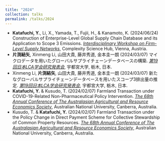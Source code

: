 ```yaml
---
title: "2024"
collection: talks
permalink: /talks/2024
---
```

* **Katafuchi, Y.**, Li, X., Yamada, T., Fujii, H., & Kanamoto, K. (2024/06/24) Construction of Enterprise-Level Global Supply Chain Database and its Application to Scope 3 Emissions. <i>[Interdisciplinary Workshop on Firm-Level Supply Networks](https://firmnets2024.csh.ac.at/)</i>, Complexity Science Hub, Vienna, Austria.
* **片渕結矢**, Xinmeng Li, 山田大貴, 藤井秀道, 金本圭一朗 (2024/03/07) マイクロデータを用いたグローバルサプライチェーンデータベースの構築. <i>[第19回日本LCA学会研究発表会](https://confit.atlas.jp/guide/event/jlcamt19/top)</i>, 宇都宮大学, 栃木, 日本.
* Xinmeng Li, **片渕結矢**, 山田大貴, 藤井秀道, 金本圭一朗 (2024/03/07) 新たなグローバルサプライチェーンデータベースを用いたスコープ3排出量の推定. <i>[第19回日本LCA学会研究発表会](https://confit.atlas.jp/guide/event/jlcamt19/top)</i>, 宇都宮大学, 栃木, 日本.
* **Katafuchi, Y.** & Kusudo, T. (2024/02/07) Farmland Transaction under COVID-19-Related Non-Pharmaceutical Policy Intervention. <i>[The 68th Annual Conference of The Australasian Agricultural and Resource Economics Society](https://www.aares.org.au/AARES2024)</i>, Australian National University, Canberra, Australia.
* Kusudo, T. & **Katafuchi, Y.** (2024/02/07) Farmland Transaction under the Policy Change in Direct Payment Scheme for Collective Stewardship of Common Property Resources. <i>[The 68th Annual Conference of The Australasian Agricultural and Resource Economics Society](https://www.aares.org.au/AARES2024)</i>, Australian National University, Canberra, Australia.